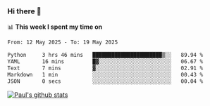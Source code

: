 ### Hi there 👋

📊 **This week I spent my time on**
<!--START_SECTION:waka-->

```txt
From: 12 May 2025 - To: 19 May 2025

Python     3 hrs 46 mins   ██████████████████████▒░░   89.94 %
YAML       16 mins         █▓░░░░░░░░░░░░░░░░░░░░░░░   06.67 %
Text       7 mins          ▓░░░░░░░░░░░░░░░░░░░░░░░░   02.91 %
Markdown   1 min           ░░░░░░░░░░░░░░░░░░░░░░░░░   00.43 %
JSON       0 secs          ░░░░░░░░░░░░░░░░░░░░░░░░░   00.04 %
```

<!--END_SECTION:waka-->


[![Paul's github stats](https://github-readme-stats.vercel.app/api?username=mickeyouyou&theme=dracula&show_icons=true)](https://github.com/anuraghazra/github-readme-stats)
